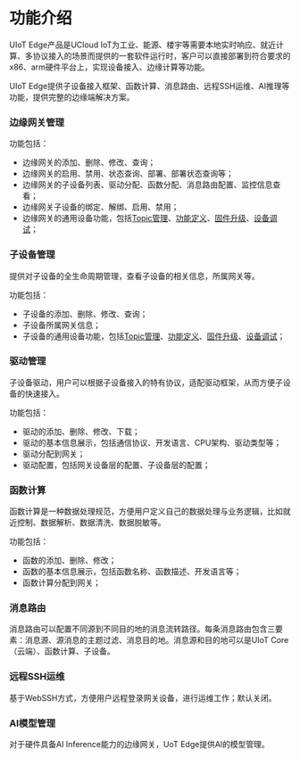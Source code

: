 # 功能介绍

UIoT Edge产品是UCloud IoT为工业、能源、楼宇等需要本地实时响应、就近计算、多协议接入的场景而提供的一套软件运行时，客户可以直接部署到符合要求的x86、arm硬件平台上，实现设备接入、边缘计算等功能。

UIoT Edge提供子设备接入框架、函数计算、消息路由、远程SSH运维、AI推理等功能，提供完整的边缘端解决方案。

### 边缘网关管理

功能包括：

- 边缘网关的添加、删除、修改、查询；
- 边缘网关的启用、禁用、状态查询、部署、部署状态查询等；
- 边缘网关的子设备列表、驱动分配、函数分配、消息路由配置、监控信息查看；
- 边缘网关子设备的绑定、解绑、启用、禁用；
- 边缘网关的通用设备功能，包括[Topic管理]()、[功能定义]()、[固件升级]()、[设备调试]()；

### 子设备管理

提供对子设备的全生命周期管理，查看子设备的相关信息，所属网关等。

功能包括：

- 子设备的添加、删除、修改、查询；
- 子设备所属网关信息；
- 子设备的通用设备功能，包括[Topic管理]()、[功能定义]()、[固件升级]()、[设备调试]()；

### 驱动管理

子设备驱动，用户可以根据子设备接入的特有协议，适配驱动框架，从而方便子设备的快速接入。

功能包括：

- 驱动的添加、删除、修改、下载；
- 驱动的基本信息展示，包括通信协议、开发语言、CPU架构、驱动类型等；
- 驱动分配到网关；
- 驱动配置，包括网关设备层的配置、子设备层的配置；

### 函数计算

函数计算是一种数据处理规范，方便用户定义自己的数据处理与业务逻辑，比如就近控制、数据解析、数据清洗、数据脱敏等。

功能包括：

- 函数的添加、删除、修改；
- 函数的基本信息展示，包括函数名称、函数描述、开发语言等；
- 函数计算分配到网关；

### 消息路由

消息路由可以配置不同源到不同目的地的消息流转路径。每条消息路由包含三要素：消息源、源消息的主题过滤、消息目的地。消息源和目的地可以是UIoT Core（云端）、函数计算、子设备。

### 远程SSH运维

基于WebSSH方式，方便用户远程登录网关设备，进行运维工作；默认关闭。

### AI模型管理

对于硬件具备AI Inference能力的边缘网关，UoT Edge提供AI的模型管理。